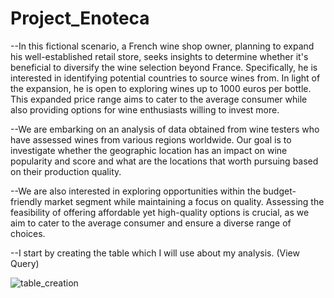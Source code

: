 # Project_Enoteca

--In this fictional scenario, a French wine shop owner, planning to expand his well-established retail store, seeks insights to determine whether it's beneficial to diversify the wine selection beyond France. Specifically, he is interested in identifying potential countries to source wines from. In light of the expansion, he is open to exploring wines up to 1000 euros per bottle. This expanded price range aims to cater to the average consumer while also providing options for wine enthusiasts willing to invest more. 

--We are embarking on an analysis of data obtained from wine testers who have assessed wines from various regions worldwide. Our goal is to investigate whether the geographic location has an impact on wine popularity and score and what are the locations that worth pursuing based on their production quality.

--We are also interested in exploring opportunities within the budget-friendly market segment while maintaining a focus on quality. Assessing the feasibility of offering affordable yet high-quality options is crucial, as we aim to cater to the average consumer and ensure a diverse range of choices.


--I start by creating the table which I will use about my analysis. (View Query)


![table_creation](https://github.com/st9ho3/Project_Enoteca/assets/148724871/5635fb47-fff7-455e-8617-847acb06718f)


